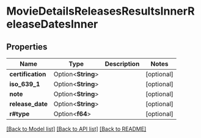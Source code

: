 # MovieDetailsReleasesResultsInnerReleaseDatesInner

## Properties

Name | Type | Description | Notes
------------ | ------------- | ------------- | -------------
**certification** | Option<**String**> |  | [optional]
**iso_639_1** | Option<**String**> |  | [optional]
**note** | Option<**String**> |  | [optional]
**release_date** | Option<**String**> |  | [optional]
**r#type** | Option<**f64**> |  | [optional]

[[Back to Model list]](../README.md#documentation-for-models) [[Back to API list]](../README.md#documentation-for-api-endpoints) [[Back to README]](../README.md)


